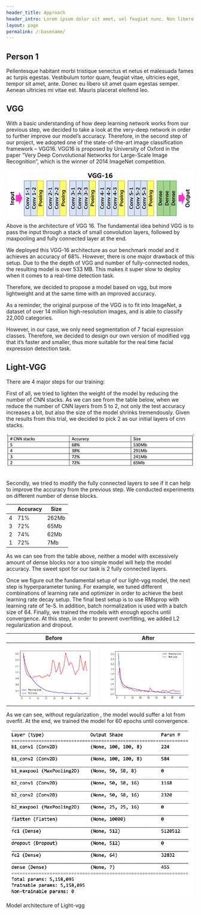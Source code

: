 ```yaml
---
header_title: Approach
header_intro: Lorem ipsum dolor sit amet, vel feugiat nunc. Non libero ornare lectus, id in ante nam erat sollicitudin ut, ac mi. Adipisicing at euismod ac. Id eleifend massa morbi, odio dis, mauris elit facilisi. Ultrices purus, leo suscipit lorem nulla vitae hendrerit nam, ut non.
layout: page
permalink: /:basename/
---
```

## Person 1

Pellentesque habitant morbi tristique senectus et netus et malesuada fames ac turpis egestas. Vestibulum tortor quam, feugiat vitae, ultricies eget, tempor sit amet, ante. Donec eu libero sit amet quam egestas semper. Aenean ultricies mi vitae est. Mauris placerat eleifend leo.

## VGG

With a basic understanding of how deep learning network works from our previous step, we decided to take a look at the very-deep network in order to further improve our model’s accuracy. Therefore, in the second step of our project, we adopted one of the state-of-the-art image classification  framework – VGG16. VGG16 is proposed by University of Oxford in the paper “Very Deep Convolutional Networks for Large-Scale Image Recognition”, which is the winner of 2014 ImageNet competition.

![Cannot display](https://github.com/LynetteGao/639-project/blob/LynetteGao-main-page/pages/vgg16.png?raw=true)

Above is the architecture of VGG 16. The fundamental idea behind VGG is to pass the input through a stack of small convolution layers, followed by maxpooling and fully connected layer at the end. 

We deployed this VGG-16 architecture as our benchmark model and it achieves an accuracy of 68%. However, there is one major drawback of this setup. Due to the the depth of VGG and number of fully-connected nodes, the resulting model is over 533 MB. This makes it super slow to deploy when it comes to a real-time detection  task.

Therefore, we decided to propose a model based on vgg, but more lightweight and at the same time with an improved accuracy. 

As a reminder, the original purpose of the VGG is to fit into ImageNet, a dataset of over 14 million high-resolution images, and is able to classify 22,000 categories. 

However, in our case, we only need segmentation of 7 facial expression classes. Therefore, we decided to design our own version of modified vgg that it’s faster and smaller, thus more suitable for the real time facial expression detection task.

## Light-VGG

There are 4 major steps for our training:

First of all, we tried to lighten the weight of the model by reducing the number of CNN stacks. As we can see from the table below, when we reduce the number of CNN layers from 5 to 2, not only the test accuracy increases a bit, but also the size of the model shrinks tremendously. Given the results from this trial, we decided to pick 2 as our initial layers of cnn stacks.

![Cannot display](https://github.com/LynetteGao/639-project/blob/LynetteGao-main-page/pages/table1.png?raw=true)

Secondly, we tried to modify the fully connected layers to see if it can help to improve the accuracy from the previous step. We conducted experiments on different number of dense blocks.

|   	| Accuracy 	| Size  	|
|---	|----------	|-------	|
| 4 	| 71%      	| 262Mb 	|
| 3 	| 72%      	| 65Mb  	|
| 2 	| 74%      	| 62Mb  	|
| 1 	| 72%      	| 7Mb   	|

As we can see from the table above, neither a model with excessively amount of dense blocks nor  a too simple model will help the model accuracy. The sweet spot for our task is 2 fully connected layers.

Once we figure out the fundamental setup of our light-vgg model, the next step is hyperparameter tuning.  For example, we tuned different combinations of learning rate and optimizer in order to achieve the best learning rate decay setup. The final best setup is to use RMsprop with learning rate of 1e-5. In addition, batch normalization is used with a batch size of 64.
Finally, we trained the models with enough epochs until convergence. At this step, in order to prevent overfitting, we added L2 regularization and dropout. 


Before             |  After
:-------------------------:|:-------------------------:
![](https://github.com/LynetteGao/639-project/blob/LynetteGao-main-page/pages/before.png?raw=true)  |  ![](https://github.com/LynetteGao/639-project/blob/LynetteGao-main-page/pages/after.png?raw=true)

As we can see, without regularization , the model would suffer a lot from overfit.
At the end, we trained the model for 60 epochs until convergence. 


![](https://github.com/LynetteGao/639-project/blob/LynetteGao-main-page/pages/architecture.png?raw=true)

Model architecture of Light-vgg 